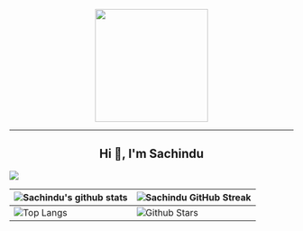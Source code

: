 <p align="center">
  <img src="https://github.com/thompsonemerson/thompsonemerson/raw/master/cover-thompson.png" height="200"/>
</p>
<hr>
<h2 align="center">Hi 👋, I'm Sachindu</h2>


[![](https://activity-graph.herokuapp.com/graph?username=sachinduA&theme=tokyonight)](https://git.io/praveenscience)

| ![Sachindu's github stats](https://github-readme-stats.vercel.app/api?username=sachinduA&show_icons=true&theme=tokyonight) | ![Sachindu GitHub Streak](https://github-readme-streak-stats.herokuapp.com/?user=sachinduA&theme=tokyonight) |
| --- | --- |
| ![Top Langs](https://github-readme-stats.vercel.app/api/top-langs/?username=sachinduA&theme=tokyonight) | ![Github Stars](https://github-readme-stats.vercel.app/api?username=sachinduA&show_icons=true&locale=en&count_private=true&hide_rank=true&custom_title=My%20GitHub%20Stats&disable_animations=true&theme=tokyonight) |

